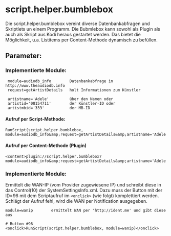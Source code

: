 <h1>script.helper.bumblebox</h1>

Die script.helper.bumblebox vereint diverse Datenbankabfragen und Skriptlets un einem Programm. Die Bubmlebox kann sowohl als Plugin als auch als Skript aus Kodi heraus gestartet werden. Das bietet die Möglichkeit, u.a. Listitems per Content-Methode dynamisch zu befüllen.
 
 
 <h2>Parameter:</h2>
 
 <h3>Implementierte Module:</h3>
 
     module=audiodb_info        Datenbankabfrage in http://www.theaudiodb.info
     request=getArtistDetails   holt Informationen zum Künstler

     artistname='Adele'         über den Namen oder
     artistid='08154711'        der Künstler-ID oder
     artistmbid='333'           der MB-ID
 
 <h4>Aufruf per Script-Methode:</h4>
 
    RunScript(script.helper.bumblebox, module=audiodb_info&amp;request=getArtistDetails&amp;artistname='Adele')
 
 <h4>Aufruf per Content-Methode (Plugin)</h4>
 
    <content>plugin://script.helper.bumblebox?module=audiodb_info&amp;request=getArtistDetails&amp;artistname='Adele'</content>

<h3>Implementierte Module:</h3>

Ermittelt die WAN-IP (vom Provider zugewiesene IP) und schreibt diese in das Control(10) der SystemSettingsInfo.xml. Dazu muss der Button mit der ID=96 mit dem Scriptaufruf im `<onclick>` (wie folgt) komplettiert werden. Schlägt der Aufruf fehl, wird die WAN per Notification ausgegeben.

    module=wanip        ermittelt WAN per 'http://ident.me' und gibt diese aus

    # Button #96
    <onclick>RunScript(script.helper.bumblebox, module=wanip)</onclick>
 